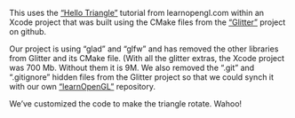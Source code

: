 This uses the [“Hello Triangle”](http://www.learnopengl.com/#!Getting-started/Hello-Triangle) tutorial 
from learnopengl.com within an Xcode project that was built using the CMake files from the 
[“Glitter”](https://github.com/Polytonic/Glitter) project on github.

   Our project is using “glad” and “glfw” and has removed the other libraries from Glitter and its CMake file.
(With all the glitter extras, the Xcode project was 700 Mb. Without them it is 9M. 
We also removed the “.git” and “.gitignore” hidden files from the Glitter project so that we could synch it with our
own [“learnOpenGL”](“https://github.com/mroam/learnOpenGL/”) repository.

   We’ve customized the code to make the triangle rotate. Wahoo!
